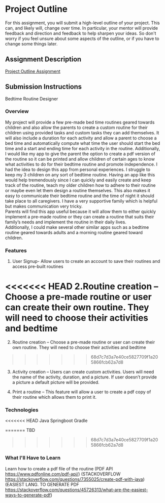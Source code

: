 # Project Outline
For this assignment, you will submit a high-level outline of your project. This can, and likely will, change over time. In particular, your mentor will provide feedback and direction and feedback to help sharpen your ideas. So don't worry if you feel unsure about some aspects of the outline, or if you have to change some things later.

## Assignment Description
[Project Outline Assignment](https://education.launchcode.org/liftoff/assignments/project-outline/)

## Submission Instructions

Bedtime Routine Designer

### Overview

My project will provide a few pre-made bed time routines geared towards children and also allow the parents to create a custom routine for their children using provided tasks and custom tasks they can add themselves. It will also include a duration for each activity and allow a parent to choose a bed time and automatically compute what time the user should start the bed time and a start and ending time for each activity in the routine. Additionally, I would like my app to give the parent the option to create a pdf version of the routine so it can be printed and allow children of certain ages to know what activities to do for their bedtime routine and promote independence. 
I had the idea to design this app from personal experiences. I struggle to keep my 3 children on any sort of bedtime routine. Having an app like this would help tremendously since I can quickly and easily create and keep track of the routine, teach my older children how to adhere to their routine or maybe even let them design a routine themselves. This also makes it easy to communicate their bedtime routine and the time of night it should take place to all caregivers. I have a very supportive family which is helpful but makes communication very tricky.  
Parents will find this app useful because it will allow them to either quickly implement a pre-made routine or they can create a routine that suits their family’s needs and implement the routine in their daily lives.  
Additionally, I could make several other similar apps such as a bedtime routine geared towards adults and a morning routine geared toward children. 

### Features

1. User Signup- Allow users to create an account to save their routines and access pre-built routines 

<<<<<<< HEAD
2.Routine creation – Choose a pre-made routine or user can create their own routine. They will need to choose their activities and bedtime 
=======
2. Routine creation – Choose a pre-made routine or user can create their own routine. They will need to choose their activities and bedtime 
>>>>>>> 68d7c7d3a7e40ce5827709f1a205866fcb62a7d8

3. Activity creation – Users can create custom activities. Users will need the name of the activity, duration, and a picture. If user doesn’t provide a picture a default picture will be provided. 

4. Print a routine – This feature will allow a user to create a pdf copy of their routine which allows them to print it. 

### Technologies

<<<<<<< HEAD
Java
Springboot
Gradle

=======
TBD 
>>>>>>> 68d7c7d3a7e40ce5827709f1a205866fcb62a7d8

### What I'll Have to Learn

Learn how to create a pdf file of the routine 
(PDF API https://www.pdfonline.com/pdf-api/) 
(STACKOVERFLOW https://stackoverflow.com/questions/7355025/create-pdf-with-java) 
(EASIEST LANG. TO GENERATE PDF https://stackoverflow.com/questions/45726313/what-are-the-easiest-ways-to-generate-pdf) 
